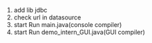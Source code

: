 1. add lib jdbc
2. check url in datasource
3. start Run main.java(console compiler)
4. start Run demo_intern_GUI.java(GUI compiler)
